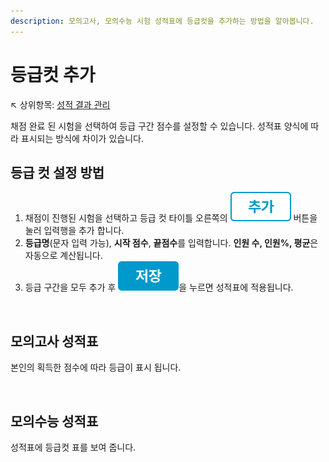 ```yaml
---
description: 모의고사, 모의수능 시험 성적표에 등급컷을 추가하는 방법을 알아봅니다.
---
```


# 등급컷 추가

↖ 상위항목: [성적 결과 관리](./)

채점 완료 된 시험을 선택하여 등급 구간 점수를 설정할 수 있습니다. 성적표 양식에 따라 표시되는 방식에 차이가 있습니다.

## 등급 컷 설정 방법

1. 채점이 진행된 시험을 선택하고 등급 컷 타이틀 오른쪽의 <img src="../../.gitbook/assets/btn_추가.png" alt="" data-size="line"> 버튼을 눌러 입력행을 추가 합니다.&#x20;
2. **등급명**(문자 입력 가능), **시작 점수**, **끝점수**를 입력합니다. **인원 수, 인원%, 평균**은 자동으로 계산됩니다.
3. 등급 구간을 모두 추가 후 <img src="../../.gitbook/assets/btn_저장.png" alt="" data-size="line">을 누르면 성적표에 적용됩니다.&#x20;

<figure><img src="../../.gitbook/assets/등급컷 추가.png" alt=""><figcaption></figcaption></figure>

## 모의고사 성적표

본인의 획득한 점수에 따라 등급이 표시 됩니다.&#x20;

<figure><img src="../../.gitbook/assets/모의고사 등급컷.png" alt=""><figcaption></figcaption></figure>

## 모의수능 성적표

성적표에 등급컷 표를 보여 줍니다.

<figure><img src="../../.gitbook/assets/모의수능 등급컷.png" alt=""><figcaption></figcaption></figure>
